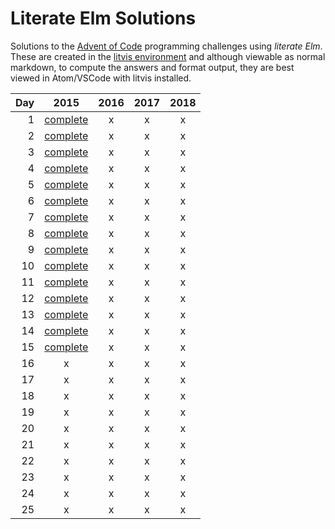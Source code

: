 # Literate Elm Solutions

Solutions to the [Advent of Code](http://adventofcode.com) programming challenges using _literate Elm_.
These are created in the [litvis environment](https://github.com/gicentre/litvis) and although viewable as normal markdown, to compute the answers and format output, they are best viewed in Atom/VSCode with litvis installed.

| Day |          2015           | 2016 | 2017 | 2018 |
| --: | :---------------------: | :--: | :--: | :--: |
|   1 | [complete](d01_2015.md) |  x   |  x   |  x   |
|   2 | [complete](d02_2015.md) |  x   |  x   |  x   |
|   3 | [complete](d03_2015.md) |  x   |  x   |  x   |
|   4 | [complete](d04_2015.md) |  x   |  x   |  x   |
|   5 | [complete](d05_2015.md) |  x   |  x   |  x   |
|   6 | [complete](d06_2015.md) |  x   |  x   |  x   |
|   7 | [complete](d07_2015.md) |  x   |  x   |  x   |
|   8 | [complete](d08_2015.md) |  x   |  x   |  x   |
|   9 | [complete](d09_2015.md) |  x   |  x   |  x   |
|  10 | [complete](d10_2015.md) |  x   |  x   |  x   |
|  11 | [complete](d11_2015.md) |  x   |  x   |  x   |
|  12 | [complete](d12_2015.md) |  x   |  x   |  x   |
|  13 | [complete](d13_2015.md) |  x   |  x   |  x   |
|  14 | [complete](d14_2015.md) |  x   |  x   |  x   |
|  15 |            [complete](d14_2015.md)            |  x   |  x   |  x   |
|  16 |            x            |  x   |  x   |  x   |
|  17 |            x            |  x   |  x   |  x   |
|  18 |            x            |  x   |  x   |  x   |
|  19 |            x            |  x   |  x   |  x   |
|  20 |            x            |  x   |  x   |  x   |
|  21 |            x            |  x   |  x   |  x   |
|  22 |            x            |  x   |  x   |  x   |
|  23 |            x            |  x   |  x   |  x   |
|  24 |            x            |  x   |  x   |  x   |
|  25 |            x            |  x   |  x   |  x   |
